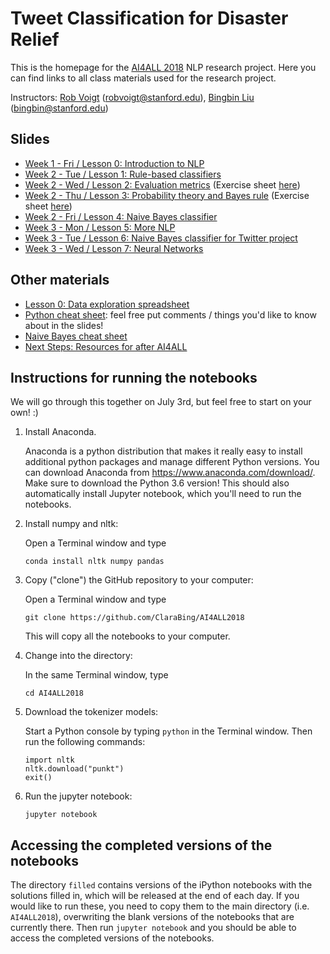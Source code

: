 # Tweet Classification for Disaster Relief

This is the homepage for the [AI4ALL 2018](http://ai4all.stanford.edu/) NLP research project. 
Here you can find links to all class materials used for the research project.

Instructors: [Rob Voigt](https://nlp.stanford.edu/robvoigt/) (robvoigt@stanford.edu), [Bingbin Liu](https://www.linkedin.com/in/bingbinliu/) (bingbin@stanford.edu)

## Slides
* [Week 1 - Fri / Lesson 0: Introduction to NLP](https://docs.google.com/presentation/d/1t4fAHT-oCHGCkLXqqHSLu0kzJzADQD7G8JiaQdxPOdA/edit?usp=sharing)
* [Week 2 - Tue / Lesson 1: Rule-based classifiers](https://docs.google.com/presentation/d/1WG662N7UeeVViv-8UxWuwPHluyh2ZNL1DJmM55cydRs/edit?usp=sharing)
* [Week 2 - Wed / Lesson 2: Evaluation metrics](https://docs.google.com/presentation/d/1J0wa9ZLNve1Ndd-GniI8B2T1K6NsId5Y__REYndH9Ew/edit?usp=sharing) (Exercise sheet [here](https://docs.google.com/document/d/1IyynNr2hVJY8LOzFEBKRXNJ71usqfPQuR81lrFjEcPc/edit?usp=sharing))
* [Week 2 - Thu / Lesson 3: Probability theory and Bayes rule](https://drive.google.com/open?id=117pmZws2XxXOu68vnezh7y4LKCYNHrar6gk_Svap_rc) 
(Exercise sheet [here](https://docs.google.com/document/d/1u8pY6YicTEa3xZI6QxcPfrZ8A9mIJYxjA4iL6hpSB9c/edit?usp=sharing))
* [Week 2 - Fri / Lesson 4: Naive Bayes classifier](https://docs.google.com/presentation/d/1nVvoMwcDtgLSxXEdbRpLX0EbK7Yg_BFTC1WjTu7mSrk/edit?usp=sharing)
* [Week 3 - Mon / Lesson 5: More NLP](https://drive.google.com/open?id=1cBbLRibJG0drd8qnxQtt0yh08DGq0x5IosomjnDj2mc)
* [Week 3 - Tue / Lesson 6: Naive Bayes classifier for Twitter project](https://drive.google.com/open?id=1H2ty14VzCNaNC8GX1kYyveuqoRsAyfOAlSJHz3nFW8Q)
* [Week 3 - Wed / Lesson 7: Neural Networks](https://docs.google.com/presentation/d/1X45IZGTbvPyn41mZP9yA2y8y1NarhzDXWZbiATSRYuc/edit?usp=sharing)

## Other materials
* [Lesson 0: Data exploration spreadsheet](https://docs.google.com/spreadsheets/d/1EC83i5jhi5TjQTT4XN0v4CScZcie9WloASPGSEdJ2mY/edit?usp=sharing)
* [Python cheat sheet](https://docs.google.com/presentation/d/1ToMvqhFXC9XJgsqqSDhzhaIaSqWxnYAdp5sDYrfmj-I/edit?usp=sharing): feel free put comments / things you'd like to know about in the slides!
* [Naive Bayes cheat sheet](https://docs.google.com/document/d/1Z6WnbCQYtOsaoFAZc4VdXtCc9edGIlPBX9CulSwBVgo/edit)
* [Next Steps: Resources for after AI4ALL](https://docs.google.com/document/d/1_byDijN6Mc0Gk7phL5e5dmVuhyMkkZDNoEsXXvnfzPw/edit?usp=sharing)


## Instructions for running the notebooks
We will go through this together on July 3rd, but feel free to start on your own! :) 
1. Install Anaconda.
    
    Anaconda is a python distribution that makes it really easy to install additional python packages and manage different Python versions. You can download Anaconda from https://www.anaconda.com/download/. Make sure to download the Python 3.6 version! This should also automatically install Jupyter notebook, which you'll need to run the notebooks.

2. Install numpy and nltk:
    
    Open a Terminal window and type 
    
    ```
    conda install nltk numpy pandas
    ```

3. Copy ("clone") the GitHub repository to your computer:

    Open a Terminal window and type 
    
    ```
    git clone https://github.com/ClaraBing/AI4ALL2018
    ```
    
    This will copy all the notebooks to your computer.

4. Change into the directory:

   In the same Terminal window, type

   ```
   cd AI4ALL2018
   ```

5. Download the tokenizer models:

    Start a Python console by typing `python` in the Terminal window. Then run the following commands:

    ```
    import nltk
    nltk.download("punkt")
    exit()
    ```

6. Run the jupyter notebook:

    ```
    jupyter notebook
    ```

## Accessing the completed versions of the notebooks

The directory `filled` contains versions of the iPython notebooks with the solutions filled in, which will be released at the end of each day. If you would like to run these, you need to copy them to the main directory (i.e. `AI4ALL2018`), overwriting the blank versions of the notebooks that are currently there. Then run `jupyter notebook` and you should be able to access the completed versions of the notebooks.
